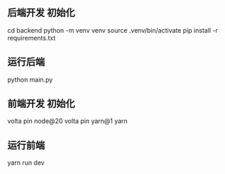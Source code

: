 ## 后端开发 初始化
cd backend
python -m venv venv
source .venv/bin/activate
pip install -r requirements.txt
## 运行后端
python main.py

## 前端开发 初始化
volta pin node@20
volta pin yarn@1
yarn
## 运行前端
yarn run dev